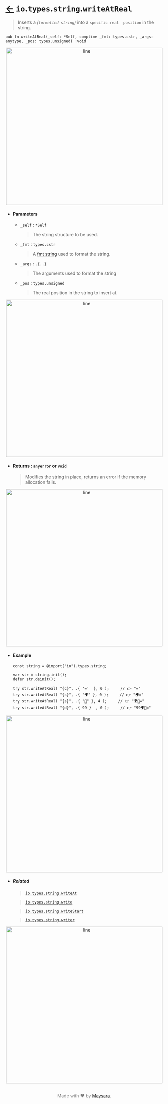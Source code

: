 # [←](../readme.md) `io`.`types`.`string`.`writeAtReal`

> Inserts a _(`formatted string`)_ into a `specific real  position` in the string.

```zig
pub fn writeAtReal(_self: *Self, comptime _fmt: types.cstr, _args: anytype, _pos: types.unsigned) !void
```


<div align="center">
<img src="https://raw.githubusercontent.com/Super-ZIG/io/refs/heads/main/docs/dist/img/md/line.png" alt="line" style="width:500px;"/>
</div>

- #### Parameters

    - `_self` : `*Self`

        > The string structure to be used.

    - `_fmt` : `types.cstr`

        > A [fmt string](https://ziglang.org/documentation/master/std/#std.fmt) used to format the string.

    - `_args` : `.{..}`

        > The arguments used to format the string

    - `_pos` : `types.unsigned`

        > The real position in the string to insert at.

<div align="center">
<img src="https://raw.githubusercontent.com/Super-ZIG/io/refs/heads/main/docs/dist/img/md/line.png" alt="line" style="width:500px;"/>
</div>

- #### Returns : `anyerror` or `void`

    > Modifies the string in place, returns an error if the memory allocation fails.

<div align="center">
<img src="https://raw.githubusercontent.com/Super-ZIG/io/refs/heads/main/docs/dist/img/md/line.png" alt="line" style="width:500px;"/>
</div>

- #### Example

    ```zig
    const string = @import("io").types.string;
    ```

    ```zig
    var str = string.init();
    defer str.deinit();

    try str.writeAtReal( "{c}", .{ '='  }, 0 );     // 👉 "="
    try str.writeAtReal( "{s}", .{ "🌍" }, 0 );     // 👉 "🌍="
    try str.writeAtReal( "{s}", .{ "🌟" }, 4 );     // 👉 "🌍🌟="
    try str.writeAtReal( "{d}", .{ 99 }  , 0 );     // 👉 "99🌍🌟="
    ```


<div align="center">
<img src="https://raw.githubusercontent.com/Super-ZIG/io/refs/heads/main/docs/dist/img/md/line.png" alt="line" style="width:500px;"/>
</div>

- ##### Related

  > [`io.types.string.writeAt`](./writeAt.md)

  > [`io.types.string.write`](./write.md)

  > [`io.types.string.writeStart`](./writeStart.md)

  > [`io.types.string.writer`](./writer.md)

<div align="center">
<img src="https://raw.githubusercontent.com/Super-ZIG/io/refs/heads/main/docs/dist/img/md/line.png" alt="line" style="width:500px;"/>
</div>

<p align="center" style="color:grey;"><br />Made with ❤️ by <a href="http://github.com/maysara-elshewehy" target="blank">Maysara</a>.</p>